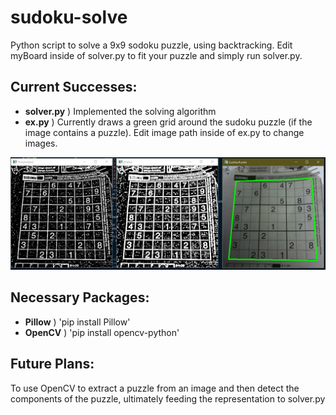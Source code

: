 # sudoku-solve
Python script to solve a 9x9 sodoku puzzle, using backtracking. Edit myBoard inside of solver.py to fit your puzzle and simply run solver.py.

## Current Successes:
* <b>solver.py</b> ) Implemented the solving algorithm
* <b>ex.py</b> ) Currently draws a green grid around the sudoku puzzle (if the image contains a puzzle). Edit image path inside of ex.py to change images.


![ex.py](/example.PNG)

## Necessary Packages:
* <b>Pillow</b> ) 'pip install Pillow'
* <b>OpenCV</b> ) 'pip install opencv-python'

## Future Plans:
To use OpenCV to extract a puzzle from an image and then detect the components of the puzzle, ultimately feeding the representation to solver.py

